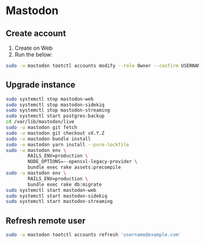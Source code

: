 # Mastodon

## Create account

1. Create on Web
2. Run the below:

```bash
sudo -u mastodon tootctl accounts modify --role Owner --confirm USERNAME
```

## Upgrade instance

```bash
sudo systemctl stop mastodon-web
sudo systemctl stop mastodon-sidekiq
sudo systemctl stop mastodon-streaming
sudo systemctl start postgres-backup
cd /var/lib/mastodon/live
sudo -u mastodon git fetch
sudo -u mastodon git checkout vX.Y.Z
sudo -u mastodon bundle install
sudo -u mastodon yarn install --pure-lockfile
sudo -u mastodon env \
        RAILS_ENV=production \
        NODE_OPTIONS=--openssl-legacy-provider \
        bundle exec rake assets:precompile
sudo -u mastodon env \
        RAILS_ENV=production \
        bundle exec rake db:migrate
sudo systemctl start mastodon-web
sudo systemctl start mastodon-sidekiq
sudo systemctl start mastodon-streaming
```

## Refresh remote user

```bash
sudo -u mastodon tootctl accounts refresh 'username@example.com'
```
